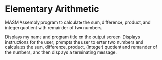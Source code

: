 # Elementary Arithmetic
MASM Assembly program to calculate the sum, difference, product, and integer quotient with remainder of two numbers.

Displays my name and program title on the output screen. Displays instructions for the user; prompts the user to enter two numbers and calculates the sum, difference, product, (integer) quotient and remainder of the numbers, and then displays a terminating message.
